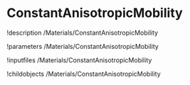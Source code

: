 <!-- MOOSE Documentation Stub: Remove this when content is added. -->

# ConstantAnisotropicMobility
!description /Materials/ConstantAnisotropicMobility

!parameters /Materials/ConstantAnisotropicMobility

!inputfiles /Materials/ConstantAnisotropicMobility

!childobjects /Materials/ConstantAnisotropicMobility
